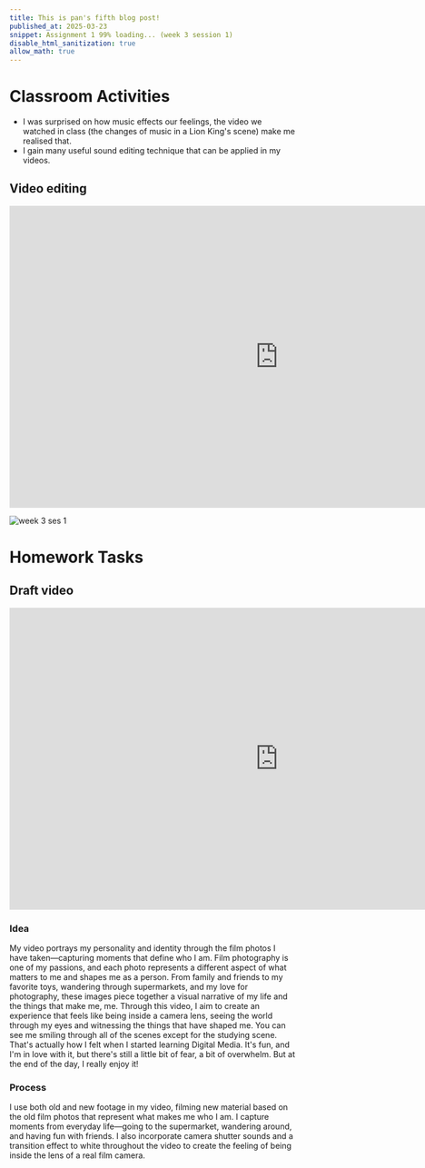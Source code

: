 ```yaml
---
title: This is pan's fifth blog post!
published_at: 2025-03-23
snippet: Assignment 1 99% loading... (week 3 session 1)
disable_html_sanitization: true
allow_math: true
---
```


# Classroom Activities
- I was surprised on how music effects our feelings, the video we watched in class (the changes of music in a Lion King's scene) make me realised that.
- I gain many useful sound editing technique that can be applied in my videos.

## Video editing

<iframe width="946" height="532" src="https://www.youtube.com/embed/H9XlA8cfyFQ" title="mini film week 3" frameborder="0" allow="accelerometer; autoplay; clipboard-write; encrypted-media; gyroscope; picture-in-picture; web-share" referrerpolicy="strict-origin-when-cross-origin" allowfullscreen></iframe>

<script type="module">

    console.log (`hello world! 🚀`)

    const iframe  = document.getElementById (`coding_train_video`)
    iframe.width  = iframe.parentNode.scrollWidth
    iframe.height = iframe.width * 9 / 16

</script>

![week 3 ses 1](classroomactivities/week3ses1.jpg)

# Homework Tasks

## Draft video

<iframe width="946" height="532" src="https://www.youtube.com/embed/jbd8aDMKjRc" title="Assignment 1 Studio 1 (Draft)" frameborder="0" allow="accelerometer; autoplay; clipboard-write; encrypted-media; gyroscope; picture-in-picture; web-share" referrerpolicy="strict-origin-when-cross-origin" allowfullscreen></iframe>

<script type="module">

    console.log (`hello world! 🚀`)

    const iframe  = document.getElementById (`coding_train_video`)
    iframe.width  = iframe.parentNode.scrollWidth
    iframe.height = iframe.width * 9 / 16

</script>

### Idea

My video portrays my personality and identity through the film photos I have taken—capturing moments that define who I am. Film photography is one of my passions, and each photo represents a different aspect of what matters to me and shapes me as a person. From family and friends to my favorite toys, wandering through supermarkets, and my love for photography, these images piece together a visual narrative of my life and the things that make me, me. Through this video, I aim to create an experience that feels like being inside a camera lens, seeing the world through my eyes and witnessing the things that have shaped me. You can see me smiling through all of the scenes except for the studying scene. That's actually how I felt when I started learning Digital Media. It's fun, and I'm in love with it, but there's still a little bit of fear, a bit of overwhelm. But at the end of the day, I really enjoy it!

### Process

I use both old and new footage in my video, filming new material based on the old film photos that represent what makes me who I am. I capture moments from everyday life—going to the supermarket, wandering around, and having fun with friends. I also incorporate camera shutter sounds and a transition effect to white throughout the video to create the feeling of being inside the lens of a real film camera.








